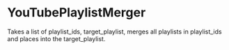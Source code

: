 # YouTubePlaylistMerger
Takes a list of playlist_ids, target_playlist, merges all playlists in playlist_ids and places into the target_playlist.
